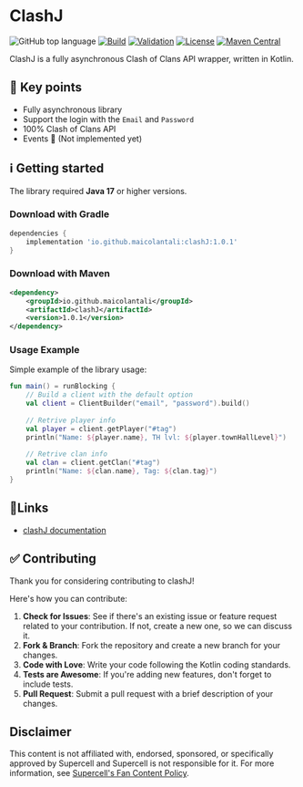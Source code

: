 # ClashJ 

![GitHub top language](https://img.shields.io/github/languages/top/MaicolAntali/clashJ?style=for-the-badge&logo=kotlin&logoColor=%23FFFFFF)
[![Build](https://img.shields.io/github/actions/workflow/status/MaicolAntali/clashJ/gradle-build.yml?style=for-the-badge&logo=githubactions&logoColor=%23FFFFFF&)](https://github.com/MaicolAntali/clashJ/actions/workflows/gradle-build.yml)
[![Validation](https://img.shields.io/github/actions/workflow/status/MaicolAntali/clashJ/gradle-wrapper-validation.yml?style=for-the-badge&logo=githubactions&logoColor=%23FFFFFF&label=Validation)](https://github.com/MaicolAntali/clashJ/actions/workflows/gradle-wrapper-validation.yml)
[![License](https://img.shields.io/github/license/MaicolAntali/ClashJ?style=for-the-badge&color=%23009E60)](https://github.com/MaicolAntali/clashJ/blob/main/LICENSE.txt)
[![Maven Central](https://img.shields.io/maven-central/v/io.github.maicolantali/clashJ?style=for-the-badge)](https://central.sonatype.com/artifact/io.github.maicolantali/clashJ/)


ClashJ is a fully asynchronous Clash of Clans API wrapper, written in Kotlin.

## 🔑 Key points

- Fully asynchronous library
- Support the login with the `Email` and `Password`
- 100% Clash of Clans API
- Events 🚧 (Not implemented yet)

## ℹ️ Getting started

The library required **Java 17** or higher versions.

### Download with Gradle
```gradle
dependencies {
    implementation 'io.github.maicolantali:clashJ:1.0.1'
}
```
### Download with Maven
```xml
<dependency>
    <groupId>io.github.maicolantali</groupId>
    <artifactId>clashJ</artifactId>
    <version>1.0.1</version>
</dependency>
```

### Usage Example
Simple example of the library usage:
```kotlin
fun main() = runBlocking {
    // Build a client with the default option 
    val client = ClientBuilder("email", "password").build()
    
    // Retrive player info
    val player = client.getPlayer("#tag")
    println("Name: ${player.name}, TH lvl: ${player.townHallLevel}")
    
    // Retrive clan info
    val clan = client.getClan("#tag")
    println("Name: ${clan.name}, Tag: ${clan.tag}")
}
```

## 🔗Links

- [clashJ documentation](https://javadoc.io/doc/io.github.maicolantali/clashJ)

## ✅ Contributing
Thank you for considering contributing to clashJ!

Here's how you can contribute:

1. **Check for Issues**: See if there's an existing issue or feature request related to your contribution. If not, create a new one, so we can discuss it.
2. **Fork & Branch**: Fork the repository and create a new branch for your changes.
3. **Code with Love**: Write your code following the Kotlin coding standards.
4. **Tests are Awesome**: If you're adding new features, don't forget to include tests.
5. **Pull Request**: Submit a pull request with a brief description of your changes.

## Disclaimer
This content is not affiliated with, endorsed, sponsored, or specifically approved by Supercell and Supercell is not responsible for it. 
For more information, see [Supercell's Fan Content Policy](https://supercell.com/en/fan-content-policy/).